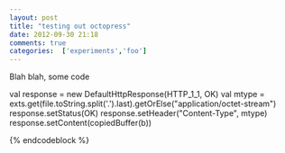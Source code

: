 ```yaml
---
layout: post
title: "testing out octopress"
date: 2012-09-30 21:18
comments: true
categories:  ['experiments','foo']
---
```


Blah blah, some code




val response = new DefaultHttpResponse(HTTP_1_1, OK)
val mtype = exts.get(file.toString.split('.').last).getOrElse("application/octet-stream")
response.setStatus(OK)
response.setHeader("Content-Type", mtype)
response.setContent(copiedBuffer(b))

{% endcodeblock %}


